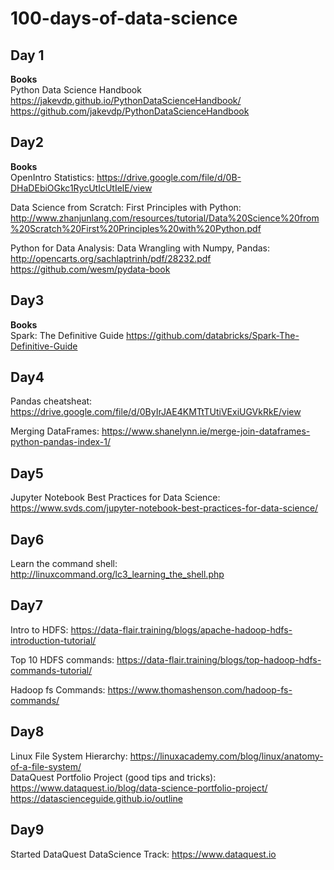 # 100-days-of-data-science

## Day 1        
**Books**       
Python Data Science Handbook       
https://jakevdp.github.io/PythonDataScienceHandbook/        
https://github.com/jakevdp/PythonDataScienceHandbook

## Day2
**Books**      
OpenIntro Statistics: https://drive.google.com/file/d/0B-DHaDEbiOGkc1RycUtIcUtIelE/view       

Data Science from Scratch: First Principles with Python: http://www.zhanjunlang.com/resources/tutorial/Data%20Science%20from%20Scratch%20First%20Principles%20with%20Python.pdf         

Python for Data Analysis: Data Wrangling with Numpy, Pandas:       
http://opencarts.org/sachlaptrinh/pdf/28232.pdf    
https://github.com/wesm/pydata-book       

## Day3
**Books**         
Spark: The Definitive Guide https://github.com/databricks/Spark-The-Definitive-Guide

## Day4
Pandas cheatsheat: https://drive.google.com/file/d/0ByIrJAE4KMTtTUtiVExiUGVkRkE/view      

Merging DataFrames: https://www.shanelynn.ie/merge-join-dataframes-python-pandas-index-1/        

## Day5
Jupyter Notebook Best Practices for Data Science: https://www.svds.com/jupyter-notebook-best-practices-for-data-science/   

## Day6
Learn the command shell: http://linuxcommand.org/lc3_learning_the_shell.php     

## Day7
Intro to HDFS: https://data-flair.training/blogs/apache-hadoop-hdfs-introduction-tutorial/       

Top 10 HDFS commands: https://data-flair.training/blogs/top-hadoop-hdfs-commands-tutorial/      

Hadoop fs Commands: https://www.thomashenson.com/hadoop-fs-commands/      

## Day8
Linux File System Hierarchy: https://linuxacademy.com/blog/linux/anatomy-of-a-file-system/         
DataQuest Portfolio Project (good tips and tricks): https://www.dataquest.io/blog/data-science-portfolio-project/         
https://datascienceguide.github.io/outline     

## Day9
Started DataQuest DataScience Track: https://www.dataquest.io       



